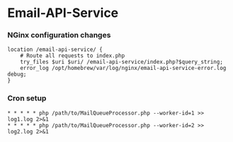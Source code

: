 # Email-API-Service

### NGinx configuration changes

```# Specific location for email-api-service
location /email-api-service/ {
    # Route all requests to index.php
    try_files $uri $uri/ /email-api-service/index.php?$query_string;
    error_log /opt/homebrew/var/log/nginx/email-api-service-error.log debug;
}
```

### Cron setup


```# Specific location for email-api-service
* * * * * php /path/to/MailQueueProcessor.php --worker-id=1 >> log1.log 2>&1
* * * * * php /path/to/MailQueueProcessor.php --worker-id=2 >> log2.log 2>&1
```